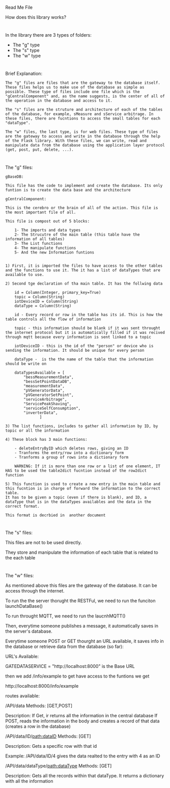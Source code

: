 Read Me File


How does this library works?

#
In the library there are 3 types of folders:

- The "g" type
- The "s" type
- The "w" type

#
Brief Explanation:


    The "g" files are files that are the gateway to the database itself. These files helps us to make use of the database as simple as possible. These type of files include one file which is the "gCentralCompenent" and, as the name suggests, is the center of all of the operation in the database and access to it.
    
    The "s" files are the struture and architecture of each of the tables of the database, for example, sMeasure and sService arbitrage. In these files, there are fucntions to access the small tables for each "dataType".

    The "w" files, the last type, is for web files. These type of files are the gateway to access and write in the database through the help of the Flask library. With these files, we can write, read and manipulate data from the database using the application layer protocol (get, post, put, delete, ...).





#
The "g" files:

    gBaseDB:

    This file has the code to implement and create the database. Its only funtion is to create the data base and the architecture

    gCentralComponent:

    This is the cerebro or the brain of all of the action. This file is the most important file of all.

    This file is compost out of 5 blocks:

        1- The imports and data types
        2- The Strucutre of the main table (this table have the information of all tables) 
        3- The List functions
        4- The manipulate functions
        5- And the new Information funtions


    1) First, it is imported the files to have access to the other tables and the functions to use it. The it has a list of dataTypes that are available to use. 

    2) Second tge declaration of tha main table. It has the follwing data

        id = Column(Integer, primary_key=True)
        topic = Column(String)
        iotDeviceID = Column(String)
        dataType = Column(String)

        id - Every record or row in the table has its id. This is how the table controls all the flow of information

        topic - this information should be blank if it was sent throught the internet protocol but it is automatically filled if it was recived through mqtt because every information is sent linked to a topic

        iotDeviceID - this is the id of the "person" or device who is sending the information. It should be unique for every person

        dataType -  is the the name of the table that the information should be write on

        dataTypesAvailable = [
            "bessMeasurementData",
            "bessSetPointDataDB",
            "measurementData",
            "pVGeneratorData",
            "pVGeneratorSetPoint",
            "serviceArbitrage",
            "ServicePeakShaving",
            "serviceSelfConsumption",
            "inverterData",
                   ]

    3) The list functions, includes to gather all information by ID, by topic or all the information 

    4) These block has 3 main functions:

        - deleteEntryByID which deletes rows, giving an ID
        - Tranforms the entry/row into a dictionary form
        - Tranforms a group of rows into a dictionary form
        
        WARNING: If it is more than one row or a list of one element, IT HAS to be used the table2dict fucntion instead of the row2dict function

    5) This function is used to create a new entry in the main table and this fucntion is in charge of forward the information to the correct table. 
    It has to be given a topic (even if there is blank), and ID, a dataType that is in the dataTypes availables and the data in the correct format.

    This format is decrbied in  another document

#
The "s" files:

This files are not to be used directly.

They store and manipulate the information of each table that is related to the each table

#
The "w" files:

As mentioned above this files are the gateway of the database. It can be access through the internet.

To run the the server thorught the RESTFul, we need to run the funciton launchDataBase()

To run throught MQTT, we need to run the laucnhMQTT()

Then, everytime someone publishes a message, it automatically saves in the server's database. 

Everytime someone POST or GET thourght an URL available, it saves info in the database or retrieve data from the database (so far):


URL's Available:

GATEDATASERVICE = "http://localhost:8000" is the Base URL

then we add /info/example to get have access to the funtions
we get

http://localhost:8000/info/example




routes available:



/API/data
Methods: [GET,POST] 

Description: If Get, ir returns all the information in the central database
If POST, reads the information in the body and creates a record of that data (creates a row in the database) 


/API/data/ID/<path:dataID>
Methods: [GET] 

Description: Gets a specific row with that id

Example: /API/data/ID/4 gives the data realted to the entry with 4 as an ID



/API/data/dataType/<path:dataType>
Methods: [GET] 

Description: Gets all the records within that dataType. It returns a dictionary with all the information
